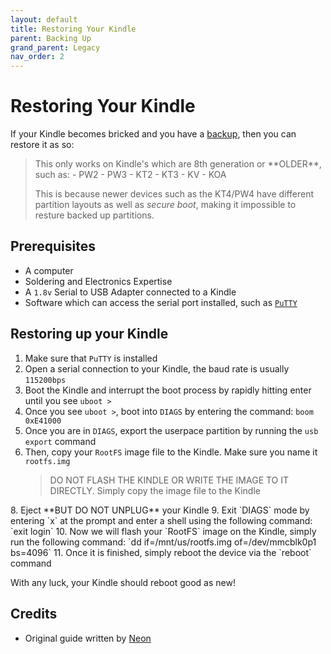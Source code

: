 ```yaml
---
layout: default
title: Restoring Your Kindle
parent: Backing Up
grand_parent: Legacy
nav_order: 2
---
```


# Restoring Your Kindle
If your Kindle becomes bricked and you have a [backup](./backing-up.html), then you can restore it as so:

<blockquote class="warning">
This only works on Kindle's which are 8th generation or **OLDER**, such as:
- PW2
- PW3
- KT2
- KT3
- KV
- KOA

This is because newer devices such as the KT4/PW4 have different partition layouts as well as *secure boot*,  making it impossible to resture backed up partitions.
</blockquote>

## Prerequisites
- A computer
- Soldering and Electronics Expertise
- A `1.8v` Serial to USB Adapter connected to a Kindle
- Software which can access the serial port installed, such as [`PuTTY`](https://www.putty.org/)

## Restoring up your Kindle
1. Make sure that `PuTTY` is installed
2. Open a serial connection to your Kindle, the baud rate is usually `115200bps`
3. Boot the Kindle and interrupt the boot process by rapidly hitting enter until you see `uboot >`
4. Once you see `uboot >`, boot into `DIAGS` by entering the command: `boom 0xE41000`
5. Once you are in `DIAGS`, export the userpace partition by running the `usb export` command
6. Then, copy your `RootFS` image file to the Kindle. Make sure you name it `rootfs.img`
    <blockquote class="warning">
    DO NOT FLASH THE KINDLE OR WRITE THE IMAGE TO IT DIRECTLY. Simply copy the image file to the Kindle
</blockquote>
8. Eject **BUT DO NOT UNPLUG** your Kindle
9. Exit `DIAGS` mode by entering `x` at the prompt and enter a shell using the following command: `exit login`
10. Now we will flash your `RootFS` image on the Kindle, simply run the following command: `dd if=/mnt/us/rootfs.img of=/dev/mmcblk0p1 bs=4096`
11. Once it is finished, simply reboot the device via the `reboot` command

With any luck, your Kindle should reboot good as new!

## Credits
- Original guide written by [Neon](https://www.mobileread.com/forums/member.php?u=329187)
